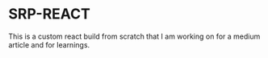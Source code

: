 # SRP-REACT

This is a custom react build from scratch that I am working on for a medium article and for learnings.
